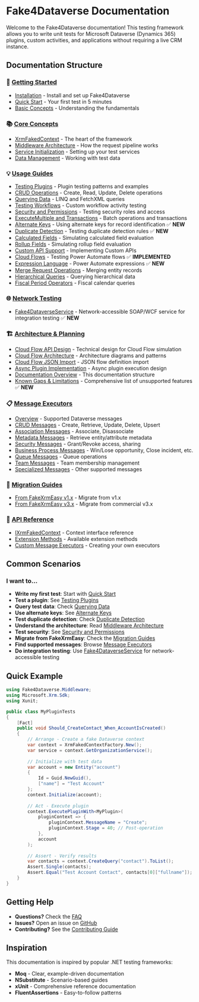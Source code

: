 # Fake4Dataverse Documentation

Welcome to the Fake4Dataverse documentation! This testing framework allows you to write unit tests for Microsoft Dataverse (Dynamics 365) plugins, custom activities, and applications without requiring a live CRM instance.

## Documentation Structure

### 🚀 [Getting Started](./getting-started/)
- [Installation](./getting-started/installation.md) - Install and set up Fake4Dataverse
- [Quick Start](./getting-started/quickstart.md) - Your first test in 5 minutes
- [Basic Concepts](./getting-started/basic-concepts.md) - Understanding the fundamentals

### 📚 [Core Concepts](./concepts/)
- [XrmFakedContext](./concepts/xrm-faked-context.md) - The heart of the framework
- [Middleware Architecture](./concepts/middleware.md) - How the request pipeline works
- [Service Initialization](./concepts/service-initialization.md) - Setting up your test services
- [Data Management](./concepts/data-management.md) - Working with test data

### 💡 [Usage Guides](./usage/)
- [Testing Plugins](./usage/testing-plugins.md) - Plugin testing patterns and examples
- [CRUD Operations](./usage/crud-operations.md) - Create, Read, Update, Delete operations
- [Querying Data](./usage/querying-data.md) - LINQ and FetchXML queries
- [Testing Workflows](./usage/testing-workflows.md) - Custom workflow activity testing
- [Security and Permissions](./usage/security-permissions.md) - Testing security roles and access
- [ExecuteMultiple and Transactions](./usage/batch-operations.md) - Batch operations and transactions
- [Alternate Keys](./usage/alternate-keys.md) - Using alternate keys for record identification ✅ **NEW**
- [Duplicate Detection](./usage/duplicate-detection.md) - Testing duplicate detection rules ✅ **NEW**
- [Calculated Fields](./usage/calculated-fields.md) - Simulating calculated field evaluation
- [Rollup Fields](./usage/rollup-fields.md) - Simulating rollup field evaluation
- [Custom API Support](./usage/custom-api.md) - Implementing Custom APIs
- [Cloud Flows](./usage/cloud-flows.md) - Testing Power Automate flows ✅ **IMPLEMENTED**
- [Expression Language](./expression-language.md) - Power Automate expressions ✅ **NEW**
- [Merge Request Operations](./usage/merge-request.md) - Merging entity records
- [Hierarchical Queries](./usage/hierarchical-queries.md) - Querying hierarchical data
- [Fiscal Period Operators](./usage/fiscal-period-operators.md) - Fiscal calendar queries

### 🌐 [Network Testing](.)
- [Fake4DataverseService](./service.md) - Network-accessible SOAP/WCF service for integration testing ✅ **NEW**

### 🏗️ [Architecture & Planning](.)
- [Cloud Flow API Design](./API_DESIGN_CLOUD_FLOWS.md) - Technical design for Cloud Flow simulation
- [Cloud Flow Architecture](./CLOUD_FLOW_ARCHITECTURE.md) - Architecture diagrams and patterns
- [Cloud Flow JSON Import](./CLOUD_FLOW_JSON_IMPORT_SUMMARY.md) - JSON flow definition import
- [Async Plugin Implementation](./async-plugin-implementation.md) - Async plugin execution design
- [Documentation Overview](./DOCUMENTATION_OVERVIEW.md) - This documentation structure
- [Known Gaps & Limitations](./GAPS.md) - Comprehensive list of unsupported features ✅ **NEW**

### 📋 [Message Executors](./messages/)
- [Overview](./messages/README.md) - Supported Dataverse messages
- [CRUD Messages](./messages/crud.md) - Create, Retrieve, Update, Delete, Upsert
- [Association Messages](./messages/associations.md) - Associate, Disassociate
- [Metadata Messages](./messages/metadata.md) - Retrieve entity/attribute metadata
- [Security Messages](./messages/security.md) - Grant/Revoke access, sharing
- [Business Process Messages](./messages/business-process.md) - Win/Lose opportunity, Close incident, etc.
- [Queue Messages](./messages/queues.md) - Queue operations
- [Team Messages](./messages/teams.md) - Team membership management
- [Specialized Messages](./messages/specialized.md) - Other supported messages

### 🔄 [Migration Guides](./migration/)
- [From FakeXrmEasy v1.x](./migration/from-v1.md) - Migrate from v1.x
- [From FakeXrmEasy v3.x](./migration/from-v3.md) - Migrate from commercial v3.x

### 🔧 [API Reference](./api/)
- [IXrmFakedContext](./api/ixrm-faked-context.md) - Context interface reference
- [Extension Methods](./api/extension-methods.md) - Available extension methods
- [Custom Message Executors](./api/custom-executors.md) - Creating your own executors

## Common Scenarios

### I want to...

- **Write my first test**: Start with [Quick Start](./getting-started/quickstart.md)
- **Test a plugin**: See [Testing Plugins](./usage/testing-plugins.md)
- **Query test data**: Check [Querying Data](./usage/querying-data.md)
- **Use alternate keys**: See [Alternate Keys](./usage/alternate-keys.md)
- **Test duplicate detection**: Check [Duplicate Detection](./usage/duplicate-detection.md)
- **Understand the architecture**: Read [Middleware Architecture](./concepts/middleware.md)
- **Test security**: See [Security and Permissions](./usage/security-permissions.md)
- **Migrate from FakeXrmEasy**: Check the [Migration Guides](./migration/)
- **Find supported messages**: Browse [Message Executors](./messages/)
- **Do integration testing**: Use [Fake4DataverseService](./service.md) for network-accessible testing

## Quick Example

```csharp
using Fake4Dataverse.Middleware;
using Microsoft.Xrm.Sdk;
using Xunit;

public class MyPluginTests
{
    [Fact]
    public void Should_CreateContact_When_AccountIsCreated()
    {
        // Arrange - Create a fake Dataverse context
        var context = XrmFakedContextFactory.New();
        var service = context.GetOrganizationService();
        
        // Initialize with test data
        var account = new Entity("account")
        {
            Id = Guid.NewGuid(),
            ["name"] = "Test Account"
        };
        context.Initialize(account);
        
        // Act - Execute plugin
        context.ExecutePluginWith<MyPlugin>(
            pluginContext => {
                pluginContext.MessageName = "Create";
                pluginContext.Stage = 40; // Post-operation
            },
            account
        );
        
        // Assert - Verify results
        var contacts = context.CreateQuery("contact").ToList();
        Assert.Single(contacts);
        Assert.Equal("Test Account Contact", contacts[0]["fullname"]);
    }
}
```

## Getting Help

- **Questions?** Check the [FAQ](./getting-started/faq.md)
- **Issues?** Open an issue on [GitHub](https://github.com/rnwood/Fake4Dataverse/issues)
- **Contributing?** See the [Contributing Guide](../README.md#contributing)

## Inspiration

This documentation is inspired by popular .NET testing frameworks:
- **Moq** - Clear, example-driven documentation
- **NSubstitute** - Scenario-based guides
- **xUnit** - Comprehensive reference documentation
- **FluentAssertions** - Easy-to-follow patterns
